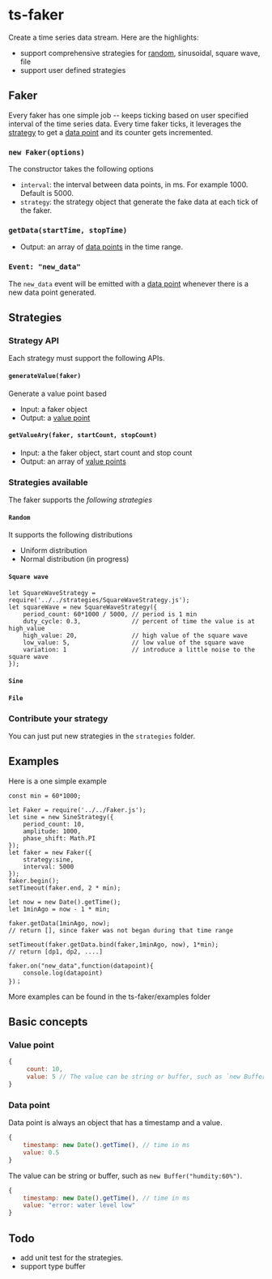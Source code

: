 # ts-faker

Create a time series data stream. Here are the highlights:
 
* support comprehensive strategies for [random](#radnom), sinusoidal, square wave, file
* support user defined strategies 

## Faker
Every faker has one simple job -- keeps ticking based on user specified interval of the time series data. 
Every time faker ticks, it leverages the [strategy](#strategies) to get a [data point](#data-point) 
and its counter gets incremented. 

### `new Faker(options)`
The constructor takes the following options 
* `interval`: the interval between data points, in ms. For example 1000. Default is 5000.
* `strategy`: the strategy object that generate the fake data at each tick of the faker. 

### `getData(startTime, stopTime)`
* Output: an array of [data points](#data-point) in the time range. 

### `Event: "new_data"`
The `new_data` event will be emitted with a [data point](#data-point) whenever there is a 
new data point generated.  

## Strategies
### Strategy API
Each strategy must support the following APIs.

#### `generateValue(faker)`
Generate a value point based 
* Input: a faker object
* Output: a [value point](#value-point)

#### `getValueAry(faker, startCount, stopCount)`
* Input: a the faker object, start count and stop count
* Output: an array of [value points](#value-point)



### Strategies available
The faker supports the *following strategies*
#### `Random`
It supports the following distributions
  * Uniform distribution 
  * Normal distribution (in progress)

#### `Square wave`

```
let SquareWaveStrategy = require('../../strategies/SquareWaveStrategy.js');
let squareWave = new SquareWaveStrategy({
    period_count: 60*1000 / 5000, // period is 1 min
    duty_cycle: 0.3,              // percent of time the value is at high_value
    high_value: 20,               // high value of the square wave
    low_value: 5,                 // low value of the square wave
    variation: 1                  // introduce a little noise to the square wave
});
```

#### `Sine`
#### `File`

### Contribute your strategy
You can just put new strategies in the `strategies` folder. 

## Examples

Here is a one simple example
```
const min = 60*1000;

let Faker = require('../../Faker.js');
let sine = new SineStrategy({
    period_count: 10,
    amplitude: 1000,
    phase_shift: Math.PI
});
let faker = new Faker({
    strategy:sine,
    interval: 5000
});
faker.begin();
setTimeout(faker.end, 2 * min);

let now = new Date().getTime();
let 1minAgo = now - 1 * min;

faker.getData(1minAgo, now); 
// return [], since faker was not began during that time range

setTimeout(faker.getData.bind(faker,1minAgo, now), 1*min);
// return [dp1, dp2, ....] 

faker.on("new_data",function(datapoint){
    console.log(datapoint)
})；

```

More examples can be found in the ts-faker/examples folder

## Basic concepts

### Value point 
```javascript
{ 
     count: 10,
     value: 5 // The value can be string or buffer, such as `new Buffer("humdity:60%")`. 
}
``` 
### Data point 
Data point is always an object that has a timestamp and a value.
```javascript
{
    timestamp: new Date().getTime(), // time in ms 
    value: 0.5
}
```

The value can be string or buffer, such as `new Buffer("humdity:60%")`. 
```javascript
{
    timestamp: new Date().getTime(), // time in ms
    value: "error: water level low"
}
```

## Todo 
* add unit test for the strategies.
* support type buffer